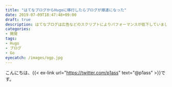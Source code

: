 ```yaml
---
title: "はてなブログからHugoに移行したらブログが爆速になった"
date: 2019-07-09T18:47:48+09:00
draft: true
description: はてなブログは広告などのスクリプトによりパフォーマンスが低下していましたが、Hugoに移行したところブログの読み込み速度がとても速くなりました。
categories:
- 開発
tags:
- Hugo
- ブログ
- Go
eyecatch: /images/ogp.jpg
---
```


こんにちは、{{< ex-link url="https://twitter.com/p1ass" text="@p1ass" >}}です。  
<!--more-->

